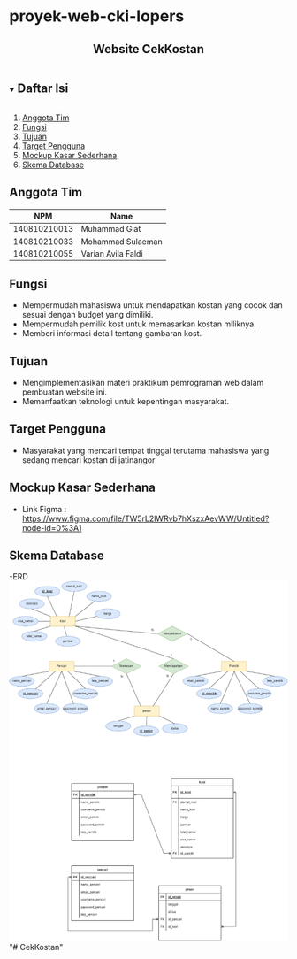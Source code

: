 # proyek-web-cki-lopers
<p align="center">
  <h2 align="center">
    Website CekKostan 
  </h2>
</p>


<!-- Daftar Isi -->
<details open="open">
  <summary><h2 style="display: inline-block">Daftar Isi</h2></summary>
  <ol>
    <li><a href="#anggota-tim">Anggota Tim</a></li>
    <li><a href="#fungsi">Fungsi</a></li>
    <li><a href="#tujuan">Tujuan</a></li>
    <li><a href="#target-Pengguna">Target Pengguna</a></li>
    <li><a href="#mockup-kasar-sederhana">Mockup Kasar Sederhana</a></li>
    <li><a href="#skema-database">Skema Database</a></li>
  </ol>
</details>

<!-- Anggota Tim -->
## Anggota Tim
| NPM           | Name                      |
| ------------- |-------------------------  |
| 140810210013  | Muhammad Giat             |
| 140810210033  | Mohammad Sulaeman         |
| 140810210055  | Varian Avila Faldi        |

<!-- Fungsi -->
## Fungsi
- Mempermudah mahasiswa untuk mendapatkan kostan yang cocok dan sesuai dengan budget yang dimiliki.
- Mempermudah pemilik kost untuk memasarkan kostan miliknya.
- Memberi informasi detail tentang gambaran kost.

<!-- Tujuan -->
## Tujuan
- Mengimplementasikan materi praktikum pemrograman web dalam pembuatan website ini.
- Memanfaatkan teknologi untuk kepentingan masyarakat.

<!-- Target Pengguna -->
## Target Pengguna
- Masyarakat yang mencari tempat tinggal terutama mahasiswa yang sedang mencari kostan di jatinangor

<!-- Mockup Kasar Sederhana -->
## Mockup Kasar Sederhana
- Link Figma : https://www.figma.com/file/TW5rL2lWRvb7hXszxAevWW/Untitled?node-id=0%3A1

<!-- Skema Database -->
## Skema Database
-ERD <br>
![ERD](/ERD_Pemweb.png "ERD")"# CekKostan" 
